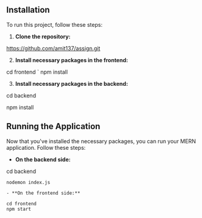## Installation

To run this project, follow these steps:

1. **Clone the repository:**

https://github.com/amit137/assign.git

2. **Install necessary packages in the frontend:**

cd frontend
`
npm install

3. **Install necessary packages in the backend:**

cd backend

npm install

## Running the Application

Now that you've installed the necessary packages, you can run your MERN application. Follow these steps:

- **On the backend side:**

cd backend 
```
nodemon index.js

- **On the frontend side:**

cd frontend
npm start


